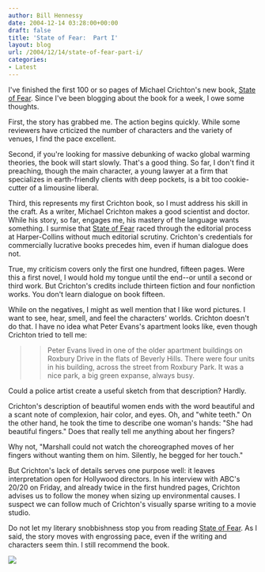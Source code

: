 ```yaml
---
author: Bill Hennessy
date: 2004-12-14 03:28:00+00:00
draft: false
title: 'State of Fear:  Part I'
layout: blog
url: /2004/12/14/state-of-fear-part-i/
categories:
- Latest
---
```


I've finished the first 100 or so pages of Michael Crichton's new book, [State of Fear](https://www.amazon.com/exec/obidos/redirect?tag=hennesssview-20&path=tg%2Fdetail%2F-%2F0066214130%2Fqid%3D1102908263%2Fsr%3D8-1%2Fref%3Dpd_csp_1%3Fv%3Dglance%26s%3Dbooks%26n%3D507846). Since I've been blogging about the book for a week, I owe some thoughts.




First, the story has grabbed me. The action begins quickly. While some reviewers have crticized the number of characters and the variety of venues, I find the pace excellent. 




Second, if you're looking for massive debunking of wacko global warming theories, the book will start slowly. That's a good thing. So far, I don't find it preaching, though the main character, a young lawyer at a firm that specializes in earth-friendly clients with deep pockets, is a bit too cookie-cutter of a limousine liberal.




Third, this represents my first Crichton book, so I must address his skill in the craft. As a writer, Michael Crichton makes a good scientist and doctor. While his story, so far, engages me, his mastery of the language wants something. I surmise that [State of Fear](https://www.amazon.com/exec/obidos/redirect?tag=hennesssview-20&path=tg%2Fdetail%2F-%2F0066214130%2Fqid%3D1102908263%2Fsr%3D8-1%2Fref%3Dpd_csp_1%3Fv%3Dglance%26s%3Dbooks%26n%3D507846) raced through the editorial process at Harper-Collins without much editorial scrutiny. Crichton's credentials for commercially lucrative books precedes him, even if human dialogue does not.




True, my criticism covers only the first one hundred, fifteen pages. Were this a first novel, I would hold my tongue until the end--or until a second or third work. But Crichton's credits include thirteen fiction and four nonfiction works. You don't learn dialogue on book fifteen.




While on the negatives, I might as well mention that I like word pictures. I want to see, hear, smell, and feel the characters' worlds. Crichton doesn't do that. I have no idea what Peter Evans's apartment looks like, even though Crichton tried to tell me:




> 

> 
> > 

>> 
>> Peter Evans lived in one of the older apartment buildings on Roxbury Drive in the flats of Beverly Hills. There were four units in his building, across the street from Roxbury Park. It was a nice park, a big green expanse, always busy.
>> 
>> 
> 
> 




Could a police artist create a useful sketch from that description? Hardly.




Crichton's description of beautiful women ends with the word beautiful and a scant note of complexion, hair color, and eyes. Oh, and "white teeth." On the other hand, he took the time to describe one woman's hands: "She had beautiful fingers." Does that really tell me anything about her fingers?




Why not, "Marshall could not watch the choreographed moves of her fingers without wanting them on him. Silently, he begged for her touch." 




But Crichton's lack of details serves one purpose well: it leaves interpretation open for Hollywood directors. In his interview with ABC's 20/20 on Friday, and already twice in the first hundred pages, Crichton advises us to follow the money when sizing up environmental causes. I suspect we can follow much of Crichton's visually sparse writing to a movie studio.




Do not let my literary snobbishness stop you from reading [State of Fear](https://www.amazon.com/exec/obidos/redirect?tag=hennesssview-20&path=tg%2Fdetail%2F-%2F0066214130%2Fqid%3D1102908263%2Fsr%3D8-1%2Fref%3Dpd_csp_1%3Fv%3Dglance%26s%3Dbooks%26n%3D507846). As I said, the story moves with engrossing pace, even if the writing and characters seem thin. I still recommend the book. 

![](https://blog.billhennessy.com/aggbug.aspx?PostID=873)

